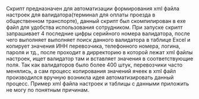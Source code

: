 Скрипт предназначен для автоматизации формирования xml файла настроек для валидатора(терминал для оплаты проезда в общественном транспорте), данный скрипт был скомпилирован в exe файл для удобства использования сотрудником. При запуске скрипт запрашивает 4 последние цифры серийного номера валидатора, после чего выполняет выполняет поиск данного валидатора в таблице Excel и копирует значения ИНН перевозчика, телефонного номера, логина, пароля и тд., после проходит в дирректорию в которой лежат xml файлы настроек, ищет валидатор там и вставляет значения в соответствующие поля. Так как валидаторов было более 400 штук, перевозчики часто менялись, а сам процесс копирования значений ячеек в xml файл производился вручную возникла идея автоматизировать данный процесс. Пример xml файла настроек и таблицы с данными приложить не могу по понятным причинам.
